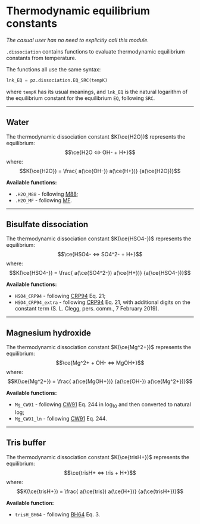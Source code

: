 <script type="text/x-mathjax-config">
MathJax.Hub.Config({tex2jax: {inlineMath: [['$','$'], ['\\(','\\)']]}});
MathJax.Ajax.config.path["mhchem"] =
  "https://cdnjs.cloudflare.com/ajax/libs/mathjax-mhchem/3.3.2";
MathJax.Hub.Config({TeX: {extensions: ["[mhchem]/mhchem.js"]}});
</script><script src='https://cdnjs.cloudflare.com/ajax/libs/mathjax/2.7.5/MathJax.js?config=TeX-MML-AM_CHTML' async></script>

# Thermodynamic equilibrium constants

*The casual user has no need to explicitly call this module.*

`.dissociation` contains functions to evaluate thermodynamic equilibrium constants from temperature.

The functions all use the same syntax:

```python
lnk_EQ = pz.dissociation.EQ_SRC(tempK)
```

where `tempK` has its usual meanings, and `lnk_EQ` is the natural logarithm of the equilibrium constant for the equilibrium `EQ`, following `SRC`.

---

## Water

The thermodynamic dissociation constant $K(\ce{H2O})$ represents the equilibrium:
$$\ce{H2O <=> OH- + H+}$$
where:
$$K(\ce{H2O}) = \frac{ a(\ce{OH-}) a(\ce{H+})} {a(\ce{H2O})}$$

**Available functions:**

  * `.H2O_M88` - following [M88](../../references/#M88);
  * `.H2O_MF` - following [MF](../../references/#MF).

---

## Bisulfate dissociation

The thermodynamic dissociation constant $K(\ce{HSO4-})$ represents the equilibrium:
$$\ce{HSO4- <=> SO4^2- + H+}$$
where:
$$K(\ce{HSO4-}) = \frac{ a(\ce{SO4^2-}) a(\ce{H+})} {a(\ce{HSO4-})}$$

**Available functions:**

  * `HSO4_CRP94` - following [CRP94](../../references/#CRP94) Eq. 21;
  * `HSO4_CRP94_extra` - following [CRP94](../../references/#CRP94) Eq. 21, with additional digits on the constant term (S. L. Clegg, pers. comm., 7 February 2019).

---

## Magnesium hydroxide

The thermodynamic dissociation constant $K(\ce{Mg^2+})$ represents the equilibrium:
$$\ce{Mg^2+ + OH- <=> MgOH+}$$
where:
$$K(\ce{Mg^2+}) = \frac{ a(\ce{MgOH+})} {a(\ce{OH-}) a(\ce{Mg^2+})}$$

**Available functions:**

  * `Mg_CW91` - following [CW91](../../references/#CW91) Eq. 244 in log<sub>10</sub> and then converted to natural log;
  * `Mg_CW91_ln` - following [CW91](../../references/#CW91) Eq. 244.

---

## Tris buffer

The thermodynamic dissociation constant $K(\ce{trisH+})$ represents the equilibrium:
$$\ce{trisH+ <=> tris + H+}$$
where:
$$K(\ce{trisH+}) = \frac{ a(\ce{tris}) a(\ce{H+})} {a(\ce{trisH+})}$$

**Available function:**

  * `trisH_BH64` - following [BH64](../../references/#BH64) Eq. 3.

